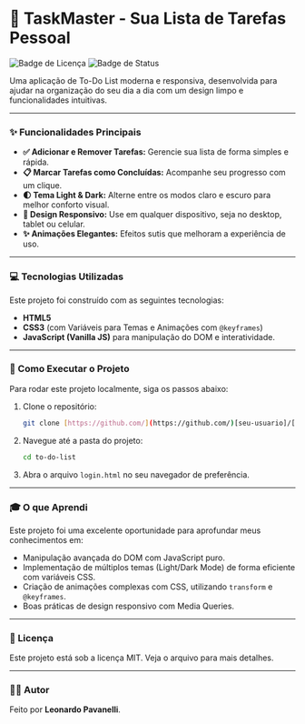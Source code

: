 # 📝 TaskMaster - Sua Lista de Tarefas Pessoal

![Badge de Licença](https://img.shields.io/badge/license-MIT-blue.svg)
![Badge de Status](https://img.shields.io/badge/status-conclu%C3%ADdo-green.svg)

Uma aplicação de To-Do List moderna e responsiva, desenvolvida para ajudar na organização do seu dia a dia com um design limpo e funcionalidades intuitivas.

---

### ✨ Funcionalidades Principais

* **✅ Adicionar e Remover Tarefas:** Gerencie sua lista de forma simples e rápida.
* **📋 Marcar Tarefas como Concluídas:** Acompanhe seu progresso com um clique.
* **🌓 Tema Light & Dark:** Alterne entre os modos claro e escuro para melhor conforto visual.
* **📱 Design Responsivo:** Use em qualquer dispositivo, seja no desktop, tablet ou celular.
* **✨ Animações Elegantes:** Efeitos sutis que melhoram a experiência de uso.

---

### 💻 Tecnologias Utilizadas

Este projeto foi construído com as seguintes tecnologias:

* **HTML5**
* **CSS3** (com Variáveis para Temas e Animações com `@keyframes`)
* **JavaScript (Vanilla JS)** para manipulação do DOM e interatividade.

---

### 🚀 Como Executar o Projeto

Para rodar este projeto localmente, siga os passos abaixo:

1.  Clone o repositório:
    ```bash
    git clone [https://github.com/](https://github.com/)[seu-usuario]/[nome-do-seu-repositorio].git
    ```
2.  Navegue até a pasta do projeto:
    ```bash
    cd to-do-list
    ```
3.  Abra o arquivo `login.html` no seu navegador de preferência.

---

### 🎓 O que Aprendi

Este projeto foi uma excelente oportunidade para aprofundar meus conhecimentos em:

* Manipulação avançada do DOM com JavaScript puro.
* Implementação de múltiplos temas (Light/Dark Mode) de forma eficiente com variáveis CSS.
* Criação de animações complexas com CSS, utilizando `transform` e `@keyframes`.
* Boas práticas de design responsivo com Media Queries.

---

### 📄 Licença

Este projeto está sob a licença MIT. Veja o arquivo para mais detalhes.

---

### 👨‍💻 Autor

Feito por **Leonardo Pavanelli**.
